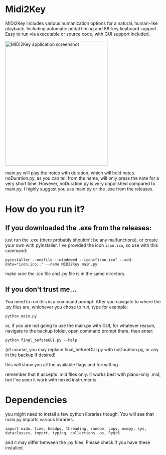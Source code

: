 # Midi2Key

MIDI2Key includes various humanization options for a natural, human-like playback. Including automatic pedal timing and 88-key keyboard support. Easy to run via executable or source code, with GUI support included.


<img width="326" height="396" alt="MIDI2Key application screenshot" src="https://github.com/user-attachments/assets/1217313a-13fb-4ea8-b753-2d70ea486af9" />


main.py will play the notes with duration, which will hold notes.
noDuration.py, as you can tell from the name, will only press the note for a very short time.
However, noDuration.py is very unpolished compared to main.py. I highly suggest you use main.py or the .exe from the releases.
# How do you run it?
## If you downloaded the .exe from the releases:
just run the .exe (there probably shouldn't be any malfunctions), or create your own with pyinstaller. I've provided the icon `icon.ico`, so use with this command:

    pyinstaller --onefile --windowed --icon="icon.ico" --add-data="icon.ico;." --name MIDI2Key main.py

  make sure the .ico file and .py file is in the same directory.

## If you don't trust me...
You need to run this in a command prompt. After you navigate to where the .py files are, whichever you chose to run, type for example:

    python main.py
  or, if you are not going to use the main.py with GUI, for whatever reason, navigate to the backup folder, open command prompt there, then enter:

    python final_beforeGUI.py --help

  (of course, you may replace final_beforeGUI.py with noDuration.py, or any in the backup if desired)

this will show you all the available flags and formatting.

remember that it accepts .mid files only. it works best with piano-only .mid, but I've seen it work with mixed instruments.

# Dependencies
you might need to install a few python libraries though. You will see that main.py imports various libraries.

    import mido, time, headpq, threading, random, copy, numpy, sys, dataclasses, import, typing, collections, os, PyQt6  

and it may differ between the .py files. Please check if you have these installed.
